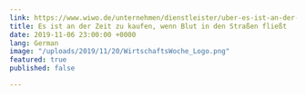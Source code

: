 ```yaml
---
link: https://www.wiwo.de/unternehmen/dienstleister/uber-es-ist-an-der-zeit-zu-kaufen-wenn-blut-in-den-strassen-fliesst/25199344.html
title: Es ist an der Zeit zu kaufen, wenn Blut in den Straßen fließt
date: 2019-11-06 23:00:00 +0000
lang: German
image: "/uploads/2019/11/20/WirtschaftsWoche_Logo.png"
featured: true
published: false

---
```

